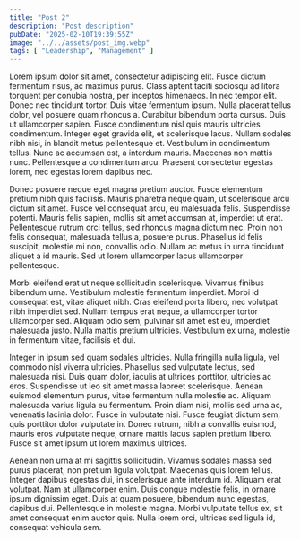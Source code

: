 ```yaml
---
title: "Post 2"
description: "Post description"
pubDate: "2025-02-10T19:39:55Z"
image: "../../assets/post_img.webp"
tags: [ "Leadership", "Management" ]
---
```


Lorem ipsum dolor sit amet, consectetur adipiscing elit. Fusce dictum fermentum risus, ac maximus purus. Class aptent
taciti sociosqu ad litora torquent per conubia nostra, per inceptos himenaeos. In nec tempor elit. Donec nec tincidunt
tortor. Duis vitae fermentum ipsum. Nulla placerat tellus dolor, vel posuere quam rhoncus a. Curabitur bibendum porta
cursus. Duis ut ullamcorper sapien. Fusce condimentum nisl quis mauris ultricies condimentum. Integer eget gravida elit,
et scelerisque lacus. Nullam sodales nibh nisi, in blandit metus pellentesque et. Vestibulum in condimentum tellus. Nunc
ac accumsan est, a interdum mauris. Maecenas non mattis nunc. Pellentesque a condimentum arcu. Praesent consectetur
egestas lorem, nec egestas lorem dapibus nec.

Donec posuere neque eget magna pretium auctor. Fusce elementum pretium nibh quis facilisis. Mauris pharetra neque quam,
ut scelerisque arcu dictum sit amet. Fusce vel consequat arcu, eu malesuada felis. Suspendisse potenti. Mauris felis
sapien, mollis sit amet accumsan at, imperdiet ut erat. Pellentesque rutrum orci tellus, sed rhoncus magna dictum nec.
Proin non felis consequat, malesuada tellus a, posuere purus. Phasellus id felis suscipit, molestie mi non, convallis
odio. Nullam ac metus in urna tincidunt aliquet a id mauris. Sed ut lorem ullamcorper lacus ullamcorper pellentesque.

Morbi eleifend erat ut neque sollicitudin scelerisque. Vivamus finibus bibendum urna. Vestibulum molestie fermentum
imperdiet. Morbi id consequat est, vitae aliquet nibh. Cras eleifend porta libero, nec volutpat nibh imperdiet sed.
Nullam tempus erat neque, a ullamcorper tortor ullamcorper sed. Aliquam odio sem, pulvinar sit amet est eu, imperdiet
malesuada justo. Nulla mattis pretium ultricies. Vestibulum ex urna, molestie in fermentum vitae, facilisis et dui.

Integer in ipsum sed quam sodales ultricies. Nulla fringilla nulla ligula, vel commodo nisl viverra ultricies. Phasellus
sed vulputate lectus, sed malesuada nisi. Duis quam dolor, iaculis at ultrices porttitor, ultricies ac eros. Suspendisse
ut leo sit amet massa laoreet scelerisque. Aenean euismod elementum purus, vitae fermentum nulla molestie ac. Aliquam
malesuada varius ligula eu fermentum. Proin diam nisi, mollis sed urna ac, venenatis lacinia dolor. Fusce in vulputate
nisi. Fusce feugiat dictum sem, quis porttitor dolor vulputate in. Donec rutrum, nibh a convallis euismod, mauris eros
vulputate neque, ornare mattis lacus sapien pretium libero. Fusce sit amet ipsum ut lorem maximus ultrices.

Aenean non urna at mi sagittis sollicitudin. Vivamus sodales massa sed purus placerat, non pretium ligula volutpat.
Maecenas quis lorem tellus. Integer dapibus egestas dui, in scelerisque ante interdum id. Aliquam erat volutpat. Nam at
ullamcorper enim. Duis congue molestie felis, in ornare ipsum dignissim eget. Duis at quam posuere, bibendum nunc
egestas, dapibus dui. Pellentesque in molestie magna. Morbi vulputate tellus ex, sit amet consequat enim auctor quis.
Nulla lorem orci, ultrices sed ligula id, consequat vehicula sem.